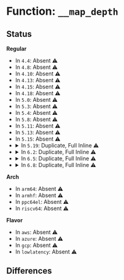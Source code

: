 # Function: <code>__map_depth</code>

## Status
<b>Regular</b>
<ul>
<li>
In <code>4.4</code>: Absent ⚠️
</li>
<li>
In <code>4.8</code>: Absent ⚠️
</li>
<li>
In <code>4.10</code>: Absent ⚠️
</li>
<li>
In <code>4.13</code>: Absent ⚠️
</li>
<li>
In <code>4.15</code>: Absent ⚠️
</li>
<li>
In <code>4.18</code>: Absent ⚠️
</li>
<li>
In <code>5.0</code>: Absent ⚠️
</li>
<li>
In <code>5.3</code>: Absent ⚠️
</li>
<li>
In <code>5.4</code>: Absent ⚠️
</li>
<li>
In <code>5.8</code>: Absent ⚠️
</li>
<li>
In <code>5.11</code>: Absent ⚠️
</li>
<li>
In <code>5.13</code>: Absent ⚠️
</li>
<li>
In <code>5.15</code>: Absent ⚠️
</li>
<li>
<details>
<summary>In <code>5.19</code>: Duplicate, Full Inline ⚠️</summary>

**Collision:** Static Duplication

**Inline:** Full

**Transformation:** False

**Instances:**

```
In block/blk-mq.c (ffffffff81687ac7)
Location: include/linux/sbitmap.h:163
Inline: True
Inline callers:
  - block/blk-mq.c:blk_mq_dequeue_from_ctx
  - block/blk-mq.c:blk_mq_flush_busy_ctxs
```
```
In block/blk-mq-tag.c (ffffffff8168d0a0)
Location: include/linux/sbitmap.h:163
Inline: True
Inline callers:
  - block/blk-mq-tag.c:blk_mq_queue_tag_busy_iter
  - block/blk-mq-tag.c:blk_mq_queue_tag_busy_iter
  - block/blk-mq-tag.c:blk_mq_queue_tag_busy_iter
  - block/blk-mq-tag.c:blk_mq_queue_tag_busy_iter
  - block/blk-mq-tag.c:blk_mq_tagset_busy_iter
  - block/blk-mq-tag.c:blk_mq_tagset_busy_iter
  - block/blk-mq-tag.c:blk_mq_all_tag_iter
  - block/blk-mq-tag.c:blk_mq_all_tag_iter
```
```
In lib/sbitmap.c (ffffffff817738ba)
Location: include/linux/sbitmap.h:163
Inline: True
Inline callers:
  - lib/sbitmap.c:__sbitmap_queue_get_batch
  - lib/sbitmap.c:__sbitmap_queue_get_batch
  - lib/sbitmap.c:sbitmap_bitmap_show
  - lib/sbitmap.c:sbitmap_bitmap_show
  - lib/sbitmap.c:__sbitmap_weight
  - lib/sbitmap.c:__sbitmap_weight
  - lib/sbitmap.c:sbitmap_get_shallow
  - lib/sbitmap.c:sbitmap_get_shallow
  - lib/sbitmap.c:__sbitmap_get
  - lib/sbitmap.c:__sbitmap_get
```
</details>
</li>
<li>
<details>
<summary>In <code>6.2</code>: Duplicate, Full Inline ⚠️</summary>

**Collision:** Static Duplication

**Inline:** Full

**Transformation:** False

**Instances:**

```
In block/blk-mq.c (ffffffff81745e80)
Location: include/linux/sbitmap.h:169
Inline: True
Inline callers:
  - block/blk-mq.c:blk_mq_dequeue_from_ctx
  - block/blk-mq.c:blk_mq_flush_busy_ctxs
```
```
In block/blk-mq-tag.c (ffffffff8174b8c0)
Location: include/linux/sbitmap.h:169
Inline: True
Inline callers:
  - block/blk-mq-tag.c:blk_mq_queue_tag_busy_iter
  - block/blk-mq-tag.c:blk_mq_queue_tag_busy_iter
  - block/blk-mq-tag.c:blk_mq_queue_tag_busy_iter
  - block/blk-mq-tag.c:blk_mq_queue_tag_busy_iter
  - block/blk-mq-tag.c:blk_mq_tagset_busy_iter
  - block/blk-mq-tag.c:blk_mq_tagset_busy_iter
  - block/blk-mq-tag.c:blk_mq_all_tag_iter
  - block/blk-mq-tag.c:blk_mq_all_tag_iter
```
```
In lib/sbitmap.c (ffffffff818a424f)
Location: include/linux/sbitmap.h:169
Inline: True
Inline callers:
  - lib/sbitmap.c:__sbitmap_queue_get_batch
  - lib/sbitmap.c:__sbitmap_queue_get_batch
  - lib/sbitmap.c:sbitmap_bitmap_show
  - lib/sbitmap.c:sbitmap_bitmap_show
  - lib/sbitmap.c:__sbitmap_weight
  - lib/sbitmap.c:__sbitmap_weight
  - lib/sbitmap.c:sbitmap_get_shallow
  - lib/sbitmap.c:sbitmap_get_shallow
  - lib/sbitmap.c:__sbitmap_get
  - lib/sbitmap.c:__sbitmap_get
```
</details>
</li>
<li>
<details>
<summary>In <code>6.5</code>: Duplicate, Full Inline ⚠️</summary>

**Collision:** Static Duplication

**Inline:** Full

**Transformation:** False

**Instances:**

```
In block/blk-mq.c (ffffffff817826ae)
Location: include/linux/sbitmap.h:169
Inline: True
Inline callers:
  - block/blk-mq.c:blk_mq_dequeue_from_ctx
  - block/blk-mq.c:blk_mq_flush_busy_ctxs
```
```
In block/blk-mq-tag.c (ffffffff81787fe0)
Location: include/linux/sbitmap.h:169
Inline: True
Inline callers:
  - block/blk-mq-tag.c:blk_mq_queue_tag_busy_iter
  - block/blk-mq-tag.c:blk_mq_queue_tag_busy_iter
  - block/blk-mq-tag.c:blk_mq_queue_tag_busy_iter
  - block/blk-mq-tag.c:blk_mq_queue_tag_busy_iter
  - block/blk-mq-tag.c:blk_mq_tagset_busy_iter
  - block/blk-mq-tag.c:blk_mq_tagset_busy_iter
  - block/blk-mq-tag.c:blk_mq_all_tag_iter
  - block/blk-mq-tag.c:blk_mq_all_tag_iter
```
```
In lib/sbitmap.c (ffffffff818e66df)
Location: include/linux/sbitmap.h:169
Inline: True
Inline callers:
  - lib/sbitmap.c:__sbitmap_queue_get_batch
  - lib/sbitmap.c:__sbitmap_queue_get_batch
  - lib/sbitmap.c:sbitmap_bitmap_show
  - lib/sbitmap.c:sbitmap_bitmap_show
  - lib/sbitmap.c:__sbitmap_weight
  - lib/sbitmap.c:__sbitmap_weight
  - lib/sbitmap.c:sbitmap_find_bit
  - lib/sbitmap.c:sbitmap_find_bit
```
</details>
</li>
<li>
<details>
<summary>In <code>6.8</code>: Duplicate, Full Inline ⚠️</summary>

**Collision:** Static Duplication

**Inline:** Full

**Transformation:** False

**Instances:**

```
In block/blk-mq.c (ffffffff817c4a4e)
Location: include/linux/sbitmap.h:169
Inline: True
Inline callers:
  - block/blk-mq.c:blk_mq_dequeue_from_ctx
  - block/blk-mq.c:blk_mq_flush_busy_ctxs
```
```
In block/blk-mq-tag.c (ffffffff817ca6b0)
Location: include/linux/sbitmap.h:169
Inline: True
Inline callers:
  - block/blk-mq-tag.c:blk_mq_queue_tag_busy_iter
  - block/blk-mq-tag.c:blk_mq_queue_tag_busy_iter
  - block/blk-mq-tag.c:blk_mq_queue_tag_busy_iter
  - block/blk-mq-tag.c:blk_mq_queue_tag_busy_iter
  - block/blk-mq-tag.c:blk_mq_tagset_busy_iter
  - block/blk-mq-tag.c:blk_mq_tagset_busy_iter
  - block/blk-mq-tag.c:blk_mq_all_tag_iter
  - block/blk-mq-tag.c:blk_mq_all_tag_iter
```
```
In lib/sbitmap.c (ffffffff8192d6ff)
Location: include/linux/sbitmap.h:169
Inline: True
Inline callers:
  - lib/sbitmap.c:__sbitmap_queue_get_batch
  - lib/sbitmap.c:__sbitmap_queue_get_batch
  - lib/sbitmap.c:sbitmap_bitmap_show
  - lib/sbitmap.c:sbitmap_bitmap_show
  - lib/sbitmap.c:__sbitmap_weight
  - lib/sbitmap.c:__sbitmap_weight
  - lib/sbitmap.c:sbitmap_find_bit
  - lib/sbitmap.c:sbitmap_find_bit
```
</details>
</li>
</ul>
<b>Arch</b>
<ul>
<li>
In <code>arm64</code>: Absent ⚠️
</li>
<li>
In <code>armhf</code>: Absent ⚠️
</li>
<li>
In <code>ppc64el</code>: Absent ⚠️
</li>
<li>
In <code>riscv64</code>: Absent ⚠️
</li>
</ul>
<b>Flavor</b>
<ul>
<li>
In <code>aws</code>: Absent ⚠️
</li>
<li>
In <code>azure</code>: Absent ⚠️
</li>
<li>
In <code>gcp</code>: Absent ⚠️
</li>
<li>
In <code>lowlatency</code>: Absent ⚠️
</li>
</ul>

## Differences

